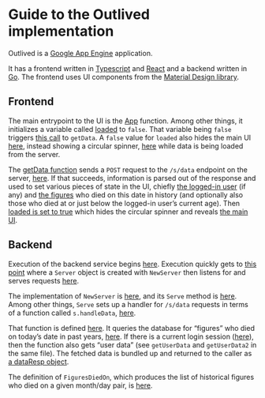 # Guide to the Outlived implementation

Outlived is a [Google App Engine](https://cloud.google.com/appengine) application.

It has a frontend written in [Typescript](https://www.typescriptlang.org/) and [React](https://react.dev/)
and a backend written in [Go](https://go.dev/).
The frontend uses UI components from the [Material Design library](https://mui.com/material-ui/).

## Frontend

The main entrypoint to the UI is the [App](https://github.com/bobg/outlived/blob/e86a7e9a36f3e801bc32729f5ea7f4ec5b90e135/web/src/App.tsx#L68) function.
Among other things,
it initializes a variable called [loaded](https://github.com/bobg/outlived/blob/e86a7e9a36f3e801bc32729f5ea7f4ec5b90e135/web/src/App.tsx#L72)
to `false`.
That variable being `false` triggers [this call](https://github.com/bobg/outlived/blob/e86a7e9a36f3e801bc32729f5ea7f4ec5b90e135/web/src/App.tsx#L123) to `getData`.
A `false` value for `loaded` also hides the main UI [here](https://github.com/bobg/outlived/blob/e86a7e9a36f3e801bc32729f5ea7f4ec5b90e135/web/src/App.tsx#L138),
instead showing a circular spinner, [here](https://github.com/bobg/outlived/blob/e86a7e9a36f3e801bc32729f5ea7f4ec5b90e135/web/src/App.tsx#L191)
while data is being loaded from the server.

The [getData function](https://github.com/bobg/outlived/blob/e86a7e9a36f3e801bc32729f5ea7f4ec5b90e135/web/src/App.tsx#L78) sends a `POST` request to the `/s/data` endpoint on the server, [here](https://github.com/bobg/outlived/blob/e86a7e9a36f3e801bc32729f5ea7f4ec5b90e135/web/src/App.tsx#L80).
If that succeeds, information is parsed out of the response and used to set various pieces of state in the UI,
chiefly [the logged-in user](https://github.com/bobg/outlived/blob/e86a7e9a36f3e801bc32729f5ea7f4ec5b90e135/web/src/App.tsx#L87) (if any)
and [the figures](https://github.com/bobg/outlived/blob/e86a7e9a36f3e801bc32729f5ea7f4ec5b90e135/web/src/App.tsx#L85)
who died on this date in history
(and optionally also those who died at or just below the logged-in user’s current age).
Then [loaded is set to true](https://github.com/bobg/outlived/blob/e86a7e9a36f3e801bc32729f5ea7f4ec5b90e135/web/src/App.tsx#L88)
which hides the circular spinner and reveals [the main UI](https://github.com/bobg/outlived/blob/e86a7e9a36f3e801bc32729f5ea7f4ec5b90e135/web/src/App.tsx#L140).

## Backend

Execution of the backend service begins [here](https://github.com/bobg/outlived/blob/e86a7e9a36f3e801bc32729f5ea7f4ec5b90e135/cmd/outlived/main.go#L15).
Execution quickly gets to [this point](https://github.com/bobg/outlived/blob/e86a7e9a36f3e801bc32729f5ea7f4ec5b90e135/cmd/outlived/serve.go#L12)
where a `Server` object is created with `NewServer` then listens for and serves requests [here](https://github.com/bobg/outlived/blob/e86a7e9a36f3e801bc32729f5ea7f4ec5b90e135/cmd/outlived/serve.go#L16).

The implementation of `NewServer` is [here](https://github.com/bobg/outlived/blob/e86a7e9a36f3e801bc32729f5ea7f4ec5b90e135/site/server.go#L19),
and its `Serve` method is [here](https://github.com/bobg/outlived/blob/e86a7e9a36f3e801bc32729f5ea7f4ec5b90e135/site/server.go#L64).
Among other things, `Serve` sets up a handler for `/s/data` requests in terms of a function called `s.handleData`, [here](https://github.com/bobg/outlived/blob/e86a7e9a36f3e801bc32729f5ea7f4ec5b90e135/site/server.go#L64).

That function is defined [here](https://github.com/bobg/outlived/blob/e86a7e9a36f3e801bc32729f5ea7f4ec5b90e135/site/data.go#L54).
It queries the database for “figures” who died on today’s date in past years, [here](https://github.com/bobg/outlived/blob/e86a7e9a36f3e801bc32729f5ea7f4ec5b90e135/site/data.go#L67).
If there is a current login session ([here](https://github.com/bobg/outlived/blob/e86a7e9a36f3e801bc32729f5ea7f4ec5b90e135/site/data.go#L76)),
then the function also gets “user data”
(see `getUserData` and `getUserData2` in the same file).
The fetched data is bundled up and returned to the caller as [a dataResp object](https://github.com/bobg/outlived/blob/e86a7e9a36f3e801bc32729f5ea7f4ec5b90e135/site/data.go#L15).

The definition of `FiguresDiedOn`,
which produces the list of historical figures who died on a given month/day pair,
is [here](https://github.com/bobg/outlived/blob/e86a7e9a36f3e801bc32729f5ea7f4ec5b90e135/figure.go#L84).
